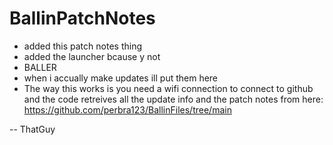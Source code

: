 # BallinPatchNotes

- added this patch notes thing
- added the launcher bcause y not
- BALLER
- when i accually make updates ill put them here
- The way this works is you need a wifi connection to connect to github and the code retreives all the update info and the patch notes from here: https://github.com/perbra123/BallinFiles/tree/main

-- ThatGuy
